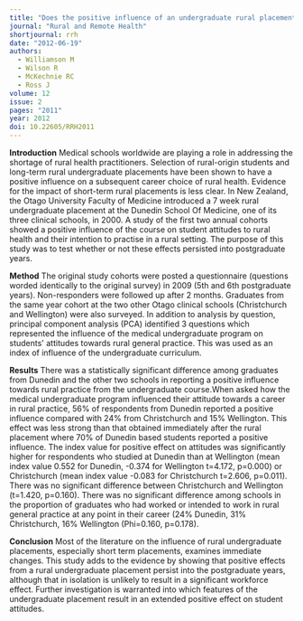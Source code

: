 ```yaml
---
title: "Does the positive influence of an undergraduate rural placement persist into postgraduate years?"
journal: "Rural and Remote Health"
shortjournal: rrh
date: "2012-06-19"
authors:
  - Williamson M
  - Wilson R
  - McKechnie RC
  - Ross J
volume: 12
issue: 2
pages: "2011"
year: 2012
doi: 10.22605/RRH2011
---
```


**Introduction**
Medical schools worldwide are playing a role in addressing the shortage of rural health practitioners. Selection of rural-origin students and long-term rural undergraduate placements have been shown to have a positive influence on a subsequent career choice of rural health. Evidence for the impact of short-term rural placements is less clear. In New Zealand, the Otago University Faculty of Medicine introduced a 7 week rural undergraduate placement at the Dunedin School Of Medicine, one of its three clinical schools, in 2000. A study of the first two annual cohorts showed a positive influence of the course on student attitudes to rural health and their intention to practise in a rural setting. The purpose of this study was to test whether or not these effects persisted into postgraduate years.

**Method**
The original study cohorts were posted a questionnaire (questions worded identically to the original survey) in 2009 (5th and 6th postgraduate years). Non-responders were followed up after 2 months. Graduates from the same year cohort at the two other Otago clinical schools (Christchurch and Wellington) were also surveyed. In addition to analysis by question, principal component analysis (PCA) identified 3 questions which represented the influence of the medical undergraduate program on students' attitudes towards rural general practice. This was used as an index of influence of the undergraduate curriculum.

**Results**
There was a statistically significant difference among graduates from Dunedin and the other two schools in reporting a positive influence towards rural practice from the undergraduate course.When asked how the medical undergraduate program influenced their attitude towards a career in rural practice, 56% of respondents from Dunedin reported a positive influence compared with 24% from Christchurch and 15% Wellington. This effect was less strong than that obtained immediately after the rural placement where 70% of Dunedin based students reported a positive influence. The index value for positive effect on attitudes was significantly higher for respondents who studied at Dunedin than at Wellington (mean index value 0.552 for Dunedin, -0.374 for Wellington t=4.172, p=0.000) or Christchurch (mean index value -0.083 for Christchurch t=2.606, p=0.011). There was no significant difference between Christchurch and Wellington (t=1.420, p=0.160). There was no significant difference among schools in the proportion of graduates who had worked or intended to work in rural general practice at any point in their career (24% Dunedin, 31% Christchurch, 16% Wellington (Phi=0.160, p=0.178).

**Conclusion**
Most of the literature on the influence of rural undergraduate placements, especially short term placements, examines immediate changes. This study adds to the evidence by showing that positive effects from a rural undergraduate placement persist into the postgraduate years, although that in isolation is unlikely to result in a significant workforce effect. Further investigation is warranted into which features of the undergraduate placement result in an extended positive effect on student attitudes.
